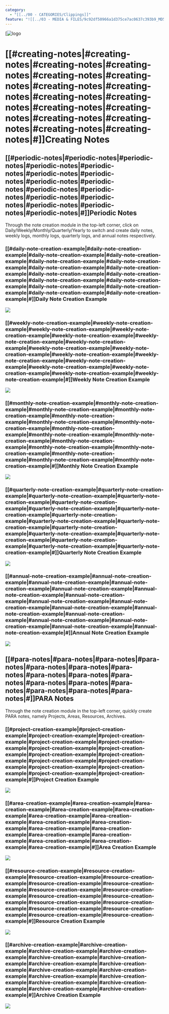 ```yaml
---
category:
  - "[[../00 - CATEGORIES/Clippings]]"
feature: "![[../03 - MEDIA & FILES/9c92df50966a1d375ce7ac0637c393b9_MD5.png]]"
---
```


[![logo](../03%20-%20MEDIA%20&%20FILES/9c92df50966a1d375ce7ac0637c393b9_MD5.png)

# [[#creating-notes|#creating-notes|#creating-notes|#creating-notes|#creating-notes|#creating-notes|#creating-notes|#creating-notes|#creating-notes|#creating-notes|#creating-notes|#creating-notes|#creating-notes|#creating-notes|#creating-notes|#creating-notes|#]]Creating Notes

## [[#periodic-notes|#periodic-notes|#periodic-notes|#periodic-notes|#periodic-notes|#periodic-notes|#periodic-notes|#periodic-notes|#periodic-notes|#periodic-notes|#periodic-notes|#periodic-notes|#periodic-notes|#periodic-notes|#periodic-notes|#periodic-notes|#]]Periodic Notes

Through the note creation module in the top-left corner, click on Daily/Weekly/Monthly/Quarterly/Yearly to switch and create daily notes, weekly logs, monthly logs, quarterly logs, and annual notes respectively.

### [[#daily-note-creation-example|#daily-note-creation-example|#daily-note-creation-example|#daily-note-creation-example|#daily-note-creation-example|#daily-note-creation-example|#daily-note-creation-example|#daily-note-creation-example|#daily-note-creation-example|#daily-note-creation-example|#daily-note-creation-example|#daily-note-creation-example|#daily-note-creation-example|#daily-note-creation-example|#daily-note-creation-example|#daily-note-creation-example|#]]Daily Note Creation Example

![](../03%20-%20MEDIA%20&%20FILES/c7e41d15c7971f881cb8a03a8cb2005a_MD5.png)

### [[#weekly-note-creation-example|#weekly-note-creation-example|#weekly-note-creation-example|#weekly-note-creation-example|#weekly-note-creation-example|#weekly-note-creation-example|#weekly-note-creation-example|#weekly-note-creation-example|#weekly-note-creation-example|#weekly-note-creation-example|#weekly-note-creation-example|#weekly-note-creation-example|#weekly-note-creation-example|#weekly-note-creation-example|#weekly-note-creation-example|#weekly-note-creation-example|#]]Weekly Note Creation Example

![](../03%20-%20MEDIA%20&%20FILES/c4e4439c7a32bb22ee419983636ce2ab_MD5.png)

### [[#monthly-note-creation-example|#monthly-note-creation-example|#monthly-note-creation-example|#monthly-note-creation-example|#monthly-note-creation-example|#monthly-note-creation-example|#monthly-note-creation-example|#monthly-note-creation-example|#monthly-note-creation-example|#monthly-note-creation-example|#monthly-note-creation-example|#monthly-note-creation-example|#monthly-note-creation-example|#monthly-note-creation-example|#monthly-note-creation-example|#monthly-note-creation-example|#]]Monthly Note Creation Example

![](../03%20-%20MEDIA%20&%20FILES/b5a956577af2fd87983ed538f378faa7_MD5.png)

### [[#quarterly-note-creation-example|#quarterly-note-creation-example|#quarterly-note-creation-example|#quarterly-note-creation-example|#quarterly-note-creation-example|#quarterly-note-creation-example|#quarterly-note-creation-example|#quarterly-note-creation-example|#quarterly-note-creation-example|#quarterly-note-creation-example|#quarterly-note-creation-example|#quarterly-note-creation-example|#quarterly-note-creation-example|#quarterly-note-creation-example|#quarterly-note-creation-example|#quarterly-note-creation-example|#]]Quarterly Note Creation Example

![](../03%20-%20MEDIA%20&%20FILES/37e49d9158d1b6f10a8c936ecc859869_MD5.png)

### [[#annual-note-creation-example|#annual-note-creation-example|#annual-note-creation-example|#annual-note-creation-example|#annual-note-creation-example|#annual-note-creation-example|#annual-note-creation-example|#annual-note-creation-example|#annual-note-creation-example|#annual-note-creation-example|#annual-note-creation-example|#annual-note-creation-example|#annual-note-creation-example|#annual-note-creation-example|#annual-note-creation-example|#annual-note-creation-example|#]]Annual Note Creation Example

![](../03%20-%20MEDIA%20&%20FILES/7e25ec99ee7b5492f780ae71db8bf7ae_MD5.png)

## [[#para-notes|#para-notes|#para-notes|#para-notes|#para-notes|#para-notes|#para-notes|#para-notes|#para-notes|#para-notes|#para-notes|#para-notes|#para-notes|#para-notes|#para-notes|#para-notes|#]]PARA Notes

Through the note creation module in the top-left corner, quickly create PARA notes, namely Projects, Areas, Resources, Archives.

### [[#project-creation-example|#project-creation-example|#project-creation-example|#project-creation-example|#project-creation-example|#project-creation-example|#project-creation-example|#project-creation-example|#project-creation-example|#project-creation-example|#project-creation-example|#project-creation-example|#project-creation-example|#project-creation-example|#project-creation-example|#project-creation-example|#]]Project Creation Example

![](../03%20-%20MEDIA%20&%20FILES/f0d43a06d263e6c260b29b957f2e1f99_MD5.png)

### [[#area-creation-example|#area-creation-example|#area-creation-example|#area-creation-example|#area-creation-example|#area-creation-example|#area-creation-example|#area-creation-example|#area-creation-example|#area-creation-example|#area-creation-example|#area-creation-example|#area-creation-example|#area-creation-example|#area-creation-example|#area-creation-example|#]]Area Creation Example

![](../03%20-%20MEDIA%20&%20FILES/09916197d1599f0129ad1395d4a8b23d_MD5.png)

### [[#resource-creation-example|#resource-creation-example|#resource-creation-example|#resource-creation-example|#resource-creation-example|#resource-creation-example|#resource-creation-example|#resource-creation-example|#resource-creation-example|#resource-creation-example|#resource-creation-example|#resource-creation-example|#resource-creation-example|#resource-creation-example|#resource-creation-example|#resource-creation-example|#]]Resource Creation Example

![](../03%20-%20MEDIA%20&%20FILES/0da9917799f544e0042341bde340f28a_MD5.png)

### [[#archive-creation-example|#archive-creation-example|#archive-creation-example|#archive-creation-example|#archive-creation-example|#archive-creation-example|#archive-creation-example|#archive-creation-example|#archive-creation-example|#archive-creation-example|#archive-creation-example|#archive-creation-example|#archive-creation-example|#archive-creation-example|#archive-creation-example|#archive-creation-example|#]]Archive Creation Example

![](../03%20-%20MEDIA%20&%20FILES/d8bd8c849e5e93513461c618e0b5abf6_MD5.png)


